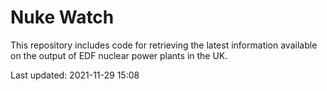 # Nuke Watch

This repository includes code for retrieving the latest information available on the output of EDF nuclear power plants in the UK.

Last updated: 2021-11-29 15:08